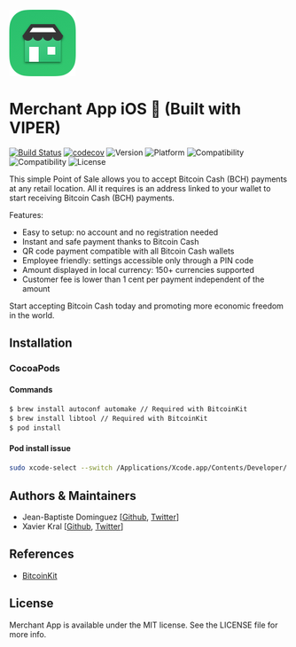 ![Logo](github_logo_app.png)

# Merchant App iOS :snake: (Built with VIPER)

[![Build Status](https://app.bitrise.io/app/a0fb7440bceeb1a5/status.svg?token=mVRGlTDDoDonqqyPfmSrNw&branch=master)](https://app.bitrise.io/app/a0fb7440bceeb1a5)
[![codecov](https://codecov.io/gh/bitcoin-com/bitcoin-cash-merchant-ios/branch/master/graph/badge.svg?token=nGdwMKynQL)](https://codecov.io/gh/bitcoin-com/bitcoin-cash-merchant-ios)
![Version](https://img.shields.io/badge/version-v0.1.1-blue.svg)
![Platform](https://img.shields.io/badge/platform-ios-black.svg) 
![Compatibility](https://img.shields.io/badge/iOS-+10.0-orange.svg) 
![Compatibility](https://img.shields.io/badge/Swift-4.0-orange.svg) 
![License](https://img.shields.io/badge/License-MIT-lightgrey.svg) 

This simple Point of Sale allows you to accept Bitcoin Cash (BCH) payments at any retail location. All it requires is an address linked to your wallet to start receiving Bitcoin Cash (BCH) payments.

Features:
- Easy to setup: no account and no registration needed
- Instant and safe payment thanks to Bitcoin Cash
- QR code payment compatible with all Bitcoin Cash wallets
- Employee friendly: settings accessible only through a PIN code
- Amount displayed in local currency: 150+ currencies supported
- Customer fee is lower than 1 cent per payment independent of the amount

Start accepting Bitcoin Cash today and promoting more economic freedom in the world.

## Installation

### CocoaPods

#### Commands

```bash
$ brew install autoconf automake // Required with BitcoinKit
$ brew install libtool // Required with BitcoinKit
$ pod install
```

#### Pod install issue

```bash 
sudo xcode-select --switch /Applications/Xcode.app/Contents/Developer/
```

## Authors & Maintainers
- Jean-Baptiste Dominguez [[Github](https://github.com/jbdtky), [Twitter](https://twitter.com/jbdtky)]
- Xavier Kral [[Github](https://github.com/JavaNoobsyBoobsy), [Twitter](https://twitter.com/kral_xavier)]

## References
- [BitcoinKit](https://github.com/Bitcoin-com/BitcoinKit)

## License

Merchant App is available under the MIT license. See the LICENSE file for more info.
